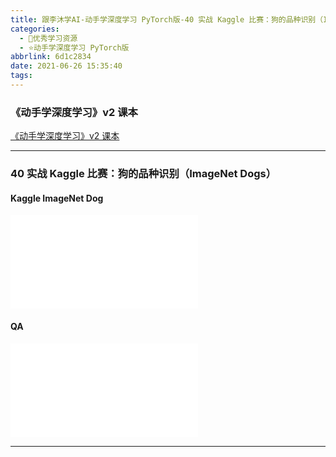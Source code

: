 ```yaml
---
title: 跟李沐学AI-动手学深度学习 PyTorch版-40 实战 Kaggle 比赛：狗的品种识别（ImageNet Dogs）
categories:
  - 🌙优秀学习资源
  - ⭐动手学深度学习 PyTorch版
abbrlink: 6d1c2834
date: 2021-06-26 15:35:40
tags:
---
```


### 《动手学深度学习》v2 课本

[《动手学深度学习》v2 课本](http://zh.d2l.ai/)

***

### 40 实战 Kaggle 比赛：狗的品种识别（ImageNet Dogs）

#### Kaggle ImageNet Dog

<iframe src="//player.bilibili.com/player.html?aid=461272350&bvid=BV1j5411T7wx&cid=359967655&page=1" scrolling="no" border="0" frameborder="no" framespacing="0" allowfullscreen="true"> </iframe>

<!--more-->

#### QA

<iframe src="//player.bilibili.com/player.html?aid=461272350&bvid=BV1j5411T7wx&cid=359970791&page=2" scrolling="no" border="0" frameborder="no" framespacing="0" allowfullscreen="true"> </iframe>

***
